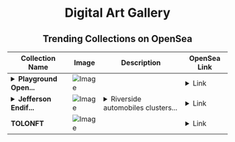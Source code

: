 <div align="center">

# Digital Art Gallery

## Trending Collections on OpenSea

| Collection Name                       | Image                                                                                     | Description                       | OpenSea Link                                                                                          |
|---------------------------------------|-------------------------------------------------------------------------------------------|-----------------------------------|--------------------------------------------------------------------------------------------------------|
| **<details><summary>Playground Open...</summary>Playground Open Ticketing Ecosystem Event 10998</details>** | ![Image](https://i.seadn.io/s/raw/files/ad4b567b5e819f5eb9dc8588aeb6896f.png?w=500&auto=format?w=200&auto=format) |  | <details><summary>Link</summary>[Playground Open Ticketing Ecosystem Event 10998](https://opensea.io/collection/playground-open-ticketing-ecosystem-event-10998)</details> |
| **<details><summary>Jefferson Endif...</summary>Jefferson Endif Room</details>** | ![Image](https://i.seadn.io/s/raw/files/030110ecc9f2bc1d6dce7c645811b634.jpg?w=500&auto=format?w=200&auto=format) | <details><summary>Riverside automobiles clusters...</summary>Riverside automobiles clusters uv textile knife fresh pdf</details> | <details><summary>Link</summary>[Jefferson Endif Room](https://opensea.io/collection/jefferson-endif-room)</details> |
| **TOLONFT** | ![Image](https://i.seadn.io/s/raw/files/426bb27b494107758f51c377b91d0db5.jpg?w=500&auto=format?w=200&auto=format) |  | <details><summary>Link</summary>[TOLONFT](https://opensea.io/collection/tolonft)</details> |

</div>